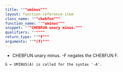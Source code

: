 ```yaml
---
title: """uminus"""
layout: function-reference-item
class_name: """chebfun"""
function_name: """uminus"""
snippet: """CHEBFUN unary minus."""
qualifiers: """"""
return_type: """f"""
arguments: """(f)"""
---
```


 -   CHEBFUN unary minus.
    -F negates the CHEBFUN F.
 
    G = UMINUS(A) is called for the syntax '-A'.
